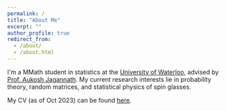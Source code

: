 ```yaml
---
permalink: /
title: "About Me"
excerpt: ""
author_profile: true
redirect_from: 
  - /about/
  - /about.html
---
```

I'm a MMath student in statistics at the [University of Waterloo](https://uwaterloo.ca/statistics-and-actuarial-science/), advised by [Prof. Aukosh Jagannath](https://www.math.uwaterloo.ca/~a3jagann/). My current research interests lie in probability theory, random matrices, and statistical physics of spin glasses.

My CV (as of Oct 2023) can be found [here](/cv).
